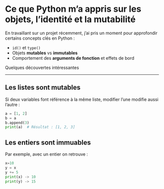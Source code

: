 # Ce que Python m’a appris sur les objets, l’identité et la mutabilité

En travaillant sur un projet récemment, j’ai pris un moment pour approfondir certains concepts clés en Python :

-  `id()` et `type()`
-  Objets **mutables** vs **immutables**
-  Comportement des **arguments de fonction** et effets de bord

Quelques découvertes intéressantes

---

## Les listes sont mutables

Si deux variables font référence à la même liste, modifier l’une modifie aussi l’autre :

```python
a = [1, 2]
b = a
b.append(3)
print(a)  # Résultat : [1, 2, 3]
```

## Les entiers sont immuables

Par exemple, avec un entier on retrouve : 

```python
x=10
y = x
y += 5
print(x) -> 10
print(y) -> 15
